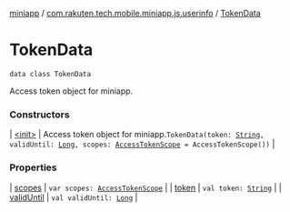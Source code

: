 [miniapp](../../index.md) / [com.rakuten.tech.mobile.miniapp.js.userinfo](../index.md) / [TokenData](./index.md)

# TokenData

`data class TokenData`

Access token object for miniapp.

### Constructors

| [&lt;init&gt;](-init-.md) | Access token object for miniapp.`TokenData(token: `[`String`](https://kotlinlang.org/api/latest/jvm/stdlib/kotlin/-string/index.html)`, validUntil: `[`Long`](https://kotlinlang.org/api/latest/jvm/stdlib/kotlin/-long/index.html)`, scopes: `[`AccessTokenScope`](../../com.rakuten.tech.mobile.miniapp.permission/-access-token-scope/index.md)` = AccessTokenScope())` |

### Properties

| [scopes](scopes.md) | `var scopes: `[`AccessTokenScope`](../../com.rakuten.tech.mobile.miniapp.permission/-access-token-scope/index.md) |
| [token](token.md) | `val token: `[`String`](https://kotlinlang.org/api/latest/jvm/stdlib/kotlin/-string/index.html) |
| [validUntil](valid-until.md) | `val validUntil: `[`Long`](https://kotlinlang.org/api/latest/jvm/stdlib/kotlin/-long/index.html) |

